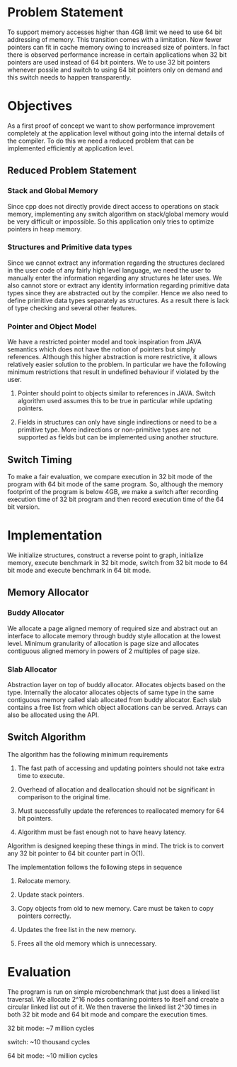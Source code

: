 # Problem Statement

To support memory accesses higher than 4GB limit we need to use 64 bit addressing of memory. This transition comes with a limitation. Now fewer pointers can fit in cache memory owing to increased size of pointers. In fact there is observed performance increase in certain applications when 32 bit pointers are used instead of 64 bit pointers. We to use 32 bit pointers whenever possile and switch to using 64 bit pointers only on demand and this switch needs to happen transparently.

# Objectives

As a first proof of concept we want to show performance improvement completely at the application level without going into the internal details of the compiler. To do this we need a reduced problem that can be implemented efficiently at application level.

## Reduced Problem Statement

### Stack and Global Memory
Since cpp does not directly provide direct access to operations on stack memory, implementing any switch algorithm on stack/global memory would be very difficult or impossible. So this application only tries to optimize pointers in heap memory.

### Structures and Primitive data types

Since we cannot extract any information regarding the structures declared in the user code of any fairly high level language, we need the user to manually enter the information regarding any structures he later uses. We also cannot store or extract any identity information regarding primitive data types since they are abstracted out by the compiler. Hence we also need to define primitive data types separately as structures. As a result there is lack of type checking and several other features.

### Pointer and Object Model

We have a restricted pointer model and took inspiration from JAVA semantics which does not have the notion of pointers but simply references. Although this higher abstraction is more restrictive, it allows relatively easier solution to the problem. In particular we have the following minimum restrictions that result in undefined behaviour if violated by the user.

1. Pointer should point to objects similar to references in JAVA. Switch algorithm used assumes this to be true in particular while updating pointers.

2. Fields in structures can only have single indirections or need to be a primitive type. More indirections or non-primitive types are not supported as fields but can be implemented using another structure.

## Switch Timing

To make a fair evaluation, we compare execution in 32 bit mode of the program with 64 bit mode of the same program. So, although the memory footprint of the program is below 4GB, we make a switch after recording execution time of 32 bit program and then record execution time of the 64 bit version.

# Implementation

We initialize structures, construct a reverse point to graph, initialize memory, execute benchmark in 32 bit mode, switch from 32 bit mode to 64 bit mode and execute benchmark in 64 bit mode.

## Memory Allocator

### Buddy Allocator

We allocate a page aligned memory of required size and abstract out an interface to allocate memory through buddy style allocation at the lowest level. Minimum granularity of allocation is page size and allocates contiguous aligned memory in powers of 2 multiples of page size. 

### Slab Allocator

Abstraction layer on top of buddy allocator. Allocates objects based on the type. Internally the alocator allocates objects of same type in the same contiguous memory called slab allocated from buddy allocator. Each slab contains a free list from which object allocations can be served. Arrays can also be allocated using the API.

## Switch Algorithm

The algorithm has the following minimum requirements

1. The fast path of accessing and updating pointers should not take extra time to execute.

2. Overhead of allocation and deallocation should not be significant in comparison to the original time.

3. Must successfully update the references to reallocated memory for 64 bit pointers.

4. Algorithm must be fast enough not to have heavy latency.

Algorithm is designed keeping these things in mind. The trick is to convert any 32 bit pointer to 64 bit counter part in O(1).

The implementation follows the following steps in sequence

1. Relocate memory.

2. Update stack pointers.

3. Copy objects from old to new memory. Care must be taken to copy pointers correctly.

4. Updates the free list in the new memory.

5. Frees all the old memory which is unnecessary.


# Evaluation

The program is run on simple microbenchmark that just does a linked list traversal. We allocate 2^16 nodes contianing pointers to itself and create a circular linked list out of it. We then traverse the linked list 2^30 times in both 32 bit mode and 64 bit mode and compare the execution times.

32 bit mode: ~7 million cycles

switch: ~10 thousand cycles

64 bit mode: ~10 million cycles